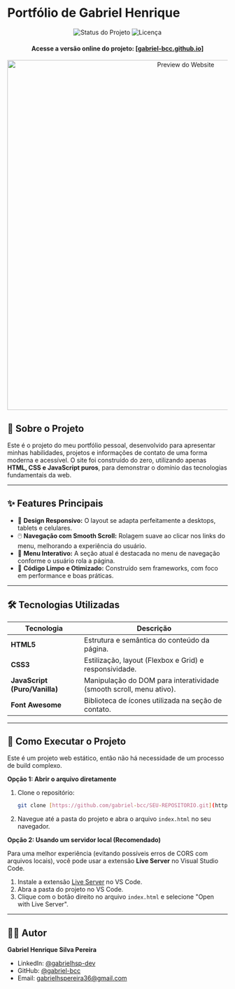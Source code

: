 # Portfólio de Gabriel Henrique

<p align="center">
  <img src="https://img.shields.io/badge/Status-Em%20Desenvolvimento-yellow?style=for-the-badge" alt="Status do Projeto">
  <img src="https://img.shields.io/badge/Licença-MIT-a855f7?style=for-the-badge" alt="Licença">
</p>

<h4 align="center">
  Acesse a versão online do projeto:
  <a href="https://gabriel-bcc.github.io/" target="_blank">
    [gabriel-bcc.github.io]
  </a>
</h4>

<p align="center">
  <img src="https://imgur.com/a/portifolio-GfeGukx" alt="Preview do Website" width="800">
</p>

## 📄 Sobre o Projeto

Este é o projeto do meu portfólio pessoal, desenvolvido para apresentar minhas habilidades, projetos e informações de contato de uma forma moderna e acessível. O site foi construído do zero, utilizando apenas **HTML, CSS e JavaScript puros**, para demonstrar o domínio das tecnologias fundamentais da web.

---

## ✨ Features Principais

-   🎨 **Design Responsivo:** O layout se adapta perfeitamente a desktops, tablets e celulares.
-   🖱️ **Navegação com Smooth Scroll:** Rolagem suave ao clicar nos links do menu, melhorando a experiência do usuário.
-   📍 **Menu Interativo:** A seção atual é destacada no menu de navegação conforme o usuário rola a página.
-   🚀 **Código Limpo e Otimizado:** Construído sem frameworks, com foco em performance e boas práticas.

---

## 🛠️ Tecnologias Utilizadas

| Tecnologia | Descrição |
|------------|-----------|
| **HTML5** | Estrutura e semântica do conteúdo da página. |
| **CSS3** | Estilização, layout (Flexbox e Grid) e responsividade. |
| **JavaScript (Puro/Vanilla)** | Manipulação do DOM para interatividade (smooth scroll, menu ativo). |
| **Font Awesome** | Biblioteca de ícones utilizada na seção de contato. |

---

## 🚀 Como Executar o Projeto

Este é um projeto web estático, então não há necessidade de um processo de build complexo.

**Opção 1: Abrir o arquivo diretamente**

1.  Clone o repositório:
    ```bash
    git clone [https://github.com/gabriel-bcc/SEU-REPOSITORIO.git](https://github.com/gabriel-bcc/SEU-REPOSITORIO.git)
    ```
2.  Navegue até a pasta do projeto e abra o arquivo `index.html` no seu navegador.

**Opção 2: Usando um servidor local (Recomendado)**

Para uma melhor experiência (evitando possíveis erros de CORS com arquivos locais), você pode usar a extensão **Live Server** no Visual Studio Code.

1.  Instale a extensão [Live Server](https://marketplace.visualstudio.com/items?itemName=ritwickdey.LiveServer) no VS Code.
2.  Abra a pasta do projeto no VS Code.
3.  Clique com o botão direito no arquivo `index.html` e selecione "Open with Live Server".

---

## 👨‍💻 Autor

**Gabriel Henrique Silva Pereira**

-   LinkedIn: [@gabrielhsp-dev](https://www.linkedin.com/in/gabrielhsp-dev/)
-   GitHub: [@gabriel-bcc](https://github.com/gabriel-bcc)
-   Email: gabrielhspereira36@gmail.com
